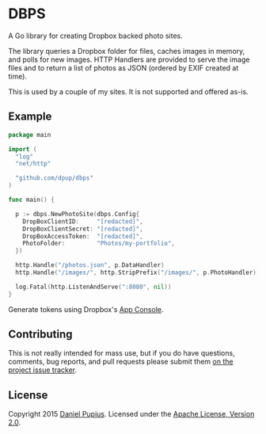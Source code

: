 # DBPS

A Go library for creating Dropbox backed photo sites.

The library queries a Dropbox folder for files, caches images in memory, and
polls for new images. HTTP Handlers are provided to serve the image files and to
return a list of photos as JSON (ordered by EXIF created at time).

This is used by a couple of my sites. It is not supported and offered as-is.

Example
-------

```go
package main

import (
  "log"
  "net/http"

  "github.com/dpup/dbps"
)

func main() {

  p := dbps.NewPhotoSite(dbps.Config{
    DropBoxClientID:     "[redacted]",
    DropBoxClientSecret: "[redacted]",
    DropBoxAccessToken:  "[redacted]",
    PhotoFolder:         "Photos/my-portfolio",
  })

  http.Handle("/photos.json", p.DataHandler)
  http.Handle("/images/", http.StripPrefix("/images/", p.PhotoHandler))

  log.Fatal(http.ListenAndServe(":8080", nil))
}
```

Generate tokens using Dropbox's [App Console](https://www.dropbox.com/developers/apps).

Contributing
------------
This is not really intended for mass use, but if you do have questions,
comments, bug reports, and pull requests please submit them
[on the project issue tracker](https://github.com/dpup/dbps/issues/new).

License
-------
Copyright 2015 [Daniel Pupius](http://pupius.co.uk). Licensed under the
[Apache License, Version 2.0](http://www.apache.org/licenses/LICENSE-2.0).
